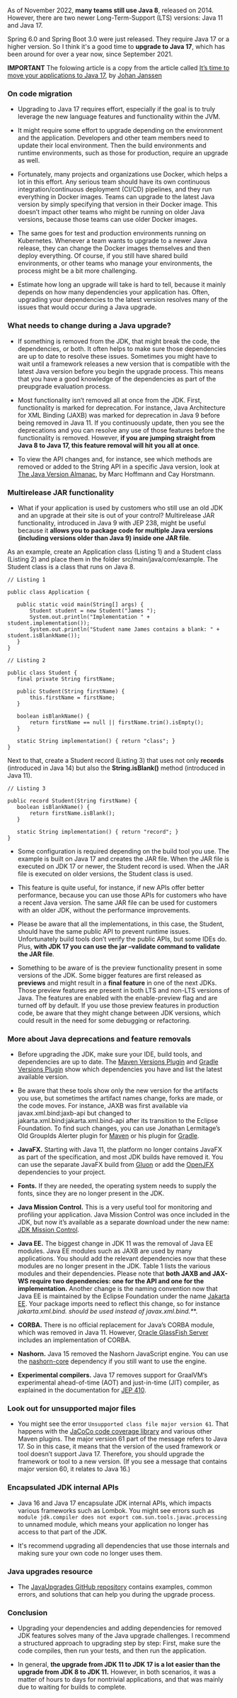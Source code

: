 
As of November 2022, **many teams still use Java 8**, released on 2014.
However, there are two newer Long-Term-Support (LTS) versions: Java 11 and Java 17.

Spring 6.0 and Spring Boot 3.0 were just released. They require Java 17 or a higher version.
So I think it's a good time to **upgrade to Java 17**, which has been around for over a year now, since September 2021. 

**IMPORTANT** The folowing article is a copy from the article called [It’s time to move your applications to Java 17](https://blogs.oracle.com/javamagazine/post/its-time-to-move-your-applications-to-java-17-heres-why-and-heres-how), by [Johan Janssen](https://blogs.oracle.com/authors/johan-janssen)

### **On code migration**

- Upgrading to Java 17 requires effort, especially if the goal is to truly leverage the new language features and functionality within the JVM.

- It might require some effort to upgrade depending on the environment and the application. Developers and other team members need to update their local environment. Then the build environments and runtime environments, such as those for production, require an upgrade as well.

- Fortunately, many projects and organizations use Docker, which helps a lot in this effort. Any serious team should have its own continuous integration/continuous deployment (CI/CD) pipelines, and they run everything in Docker images. Teams can upgrade to the latest Java version by simply specifying that version in their Docker image. This doesn’t impact other teams who might be running on older Java versions, because those teams can use older Docker images.

- The same goes for test and production environments running on Kubernetes. Whenever a team wants to upgrade to a newer Java release, they can change the Docker images themselves and then deploy everything. Of course, if you still have shared build environments, or other teams who manage your environments, the process might be a bit more challenging.

- Estimate how long an upgrade will take is hard to tell, because it mainly depends on how many dependencies your application has. Often, upgrading your dependencies to the latest version resolves many of the issues that would occur during a Java upgrade.

### **What needs to change during a Java upgrade?**

- If something is removed from the JDK, that might break the code, the dependencies, or both. It often helps to make sure those dependencies are up to date to resolve these issues. Sometimes you might have to wait until a framework releases a new version that is compatible with the latest Java version before you begin the upgrade process. This means that you have a good knowledge of the dependencies as part of the preupgrade evaluation process.

- Most functionality isn’t removed all at once from the JDK. First, functionality is marked for deprecation. For instance, Java Architecture for XML Binding (JAXB) was marked for deprecation in Java 9 before being removed in Java 11. If you continuously update, then you see the deprecations and you can resolve any use of those features before the functionality is removed. However, **if you are jumping straight from Java 8 to Java 17, this feature removal will hit you all at once**.

- To view the API changes and, for instance, see which methods are removed or added to the String API in a specific Java version, look at [The Java Version Almanac](https://javaalmanac.io/), by Marc Hoffmann and Cay Horstmann.

### **Multirelease JAR functionality**

- What if your application is used by customers who still use an old JDK and an upgrade at their site is out of your control? Multirelease JAR functionality, introduced in Java 9 with JEP 238, might be useful because it **allows you to package code for multiple Java versions (including versions older than Java 9) inside one JAR file**.

As an example, create an Application class (Listing 1) and a Student class (Listing 2) and place them in the folder src/main/java/com/example. The Student class is a class that runs on Java 8.

```
// Listing 1

public class Application {

   public static void main(String[] args) {
       Student student = new Student("James ");
       System.out.println("Implementation " + student.implementation());
       System.out.println("Student name James contains a blank: " + student.isBlankName());
   }
}
```

```
// Listing 2

public class Student {
   final private String firstName;

   public Student(String firstName) {
       this.firstName = firstName;
   }

   boolean isBlankName() {
       return firstName == null || firstName.trim().isEmpty();
   }

   static String implementation() { return "class"; }
}
```

Next to that, create a Student record (Listing 3) that uses not only **records** (introduced in Java 14) but also the **String.isBlank()** method (introduced in Java 11).

``` 
// Listing 3

public record Student(String firstName) {
   boolean isBlankName() {
       return firstName.isBlank();
   }

   static String implementation() { return "record"; }
}
```

- Some configuration is required depending on the build tool you use. The example is built on Java 17 and creates the JAR file. When the JAR file is executed on JDK 17 or newer, the Student record is used. When the JAR file is executed on older versions, the Student class is used.

- This feature is quite useful, for instance, if new APIs offer better performance, because you can use those APIs for customers who have a recent Java version. The same JAR file can be used for customers with an older JDK, without the performance improvements.

- Please be aware that all the implementations, in this case, the Student, should have the same public API to prevent runtime issues. Unfortunately build tools don’t verify the public APIs, but some IDEs do. Plus, **with JDK 17 you can use the jar –validate command to validate the JAR file**.

- Something to be aware of is the preview functionality present in some versions of the JDK. Some bigger features are first released as **previews** and might result in a **final feature** in one of the next JDKs. Those preview features are present in both LTS and non-LTS versions of Java. The features are enabled with the enable-preview flag and are turned off by default. If you use those preview features in production code, be aware that they might change between JDK versions, which could result in the need for some debugging or refactoring.

### **More about Java deprecations and feature removals**

- Before upgrading the JDK, make sure your IDE, build tools, and dependencies are up to date. The [Maven Versions Plugin](https://www.mojohaus.org/versions-maven-plugin/) and [Gradle Versions Plugin](https://github.com/ben-manes/gradle-versions-plugin) show which dependencies you have and list the latest available version.

- Be aware that these tools show only the new version for the artifacts you use, but sometimes the artifact names change, forks are made, or the code moves. For instance, JAXB was first available via javax.xml.bind:jaxb-api but changed to jakarta.xml.bind:jakarta.xml.bind-api after its transition to the Eclipse Foundation. To find such changes, you can use Jonathan Lermitage’s Old GroupIds Alerter plugin for [Maven](https://github.com/jonathanlermitage/oga-maven-plugin) or his plugin for [Gradle](https://github.com/jonathanlermitage/oga-gradle-plugin).

- **JavaFX.** Starting with Java 11, the platform no longer contains JavaFX as part of the specification, and most JDK builds have removed it. You can use the separate JavaFX build from [Gluon](https://gluonhq.com/products/javafx/) or add the [OpenJFX](https://mvnrepository.com/artifact/org.openjfx) dependencies to your project.

- **Fonts.** If they are needed, the operating system needs to supply the fonts, since they are no longer present in the JDK. 

- **Java Mission Control.** This is a very useful tool for monitoring and profiling your application. Java Mission Control was once included in the JDK, but now it’s available as a separate download under the new name: [JDK Mission Control](https://www.oracle.com/java/technologies/jdk-mission-control.html).

- **Java EE.** The biggest change in JDK 11 was the removal of Java EE modules. Java EE modules such as JAXB are used by many applications. You should add the relevant dependencies now that these modules are no longer present in the JDK. Table 1 lists the various modules and their dependencies. Please note that **both JAXB and JAX-WS require two dependencies: one for the API and one for the implementation.** Another change is the naming convention now that Java EE is maintained by the Eclipse Foundation under the name [Jakarta EE](https://jakarta.ee/). Your package imports need to reflect this change, so for instance **jakarta.xml.bind.* should be used instead of javax.xml.bind.\***.

- **CORBA.** There is no official replacement for Java’s CORBA module, which was removed in Java 11. However, [Oracle GlassFish Server](https://www.oracle.com/middleware/technologies/glassfish-server.html) includes an implementation of CORBA.

- **Nashorn.** Java 15 removed the Nashorn JavaScript engine. You can use the [nashorn-core](https://mvnrepository.com/artifact/org.openjdk.nashorn/nashorn-core) dependency if you still want to use the engine.

- **Experimental compilers.** Java 17 removes support for GraalVM’s experimental ahead-of-time (AOT) and just-in-time (JIT) compiler, as explained in the documentation for [JEP 410](https://openjdk.java.net/jeps/410).

### **Look out for unsupported major files**

- You might see the error `Unsupported class file major version 61`. That happens with the [JaCoCo code coverage library](https://www.eclemma.org/jacoco/) and various other Maven plugins. The major version 61 part of the message refers to Java 17. So in this case, it means that the version of the used framework or tool doesn’t support Java 17. Therefore, you should upgrade the framework or tool to a new version. (If you see a message that contains major version 60, it relates to Java 16.)

### **Encapsulated JDK internal APIs**

- Java 16 and Java 17 encapsulate JDK internal APIs, which impacts various frameworks such as Lombok. You might see errors such as `module jdk.compiler does not export com.sun.tools.javac.processing` to unnamed module, which means your application no longer has access to that part of the JDK.

- It's recommend upgrading all dependencies that use those internals and making sure your own code no longer uses them.

### Java upgrades resource

- The [JavaUpgrades GitHub repository](https://github.com/johanjanssen/javaupgrades) contains examples, common errors, and solutions that can help you during the upgrade process.

### Conclusion

- Upgrading your dependencies and adding dependencies for removed JDK features solves many of the Java upgrade challenges. I recommend a structured approach to upgrading step by step: First, make sure the code compiles, then run your tests, and then run the application.

- In general, **the upgrade from JDK 11 to JDK 17 is a lot easier than the upgrade from JDK 8 to JDK 11.** However, in both scenarios, it was a matter of hours to days for nontrivial applications, and that was mainly due to waiting for builds to complete.












